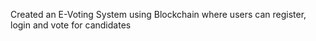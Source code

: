 Created an E-Voting System using Blockchain where users can register, login and vote for candidates

